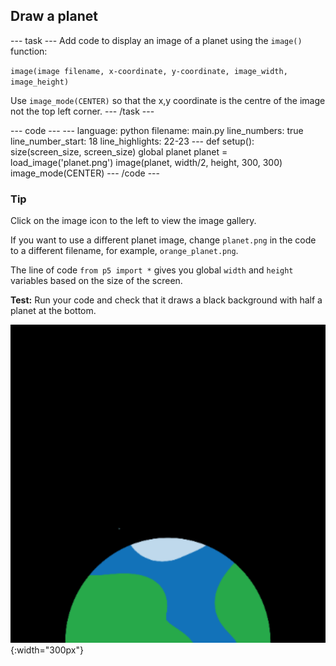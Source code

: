 <h2 class="c-project-heading--task">Draw a planet</h2>

--- task ---
Add code to display an image of a planet using the `image()` function:

`image(image filename, x-coordinate, y-coordinate, image_width, image_height)
`

Use `image_mode(CENTER)` so that the x,y coordinate is the centre of the image not the top left corner. 
--- /task --- 

<div class="c-project-code">
--- code ---
---
language: python
filename: main.py
line_numbers: true
line_number_start: 18 
line_highlights: 22-23
---
def setup():  
    size(screen_size, screen_size)    
    global planet
    planet = load_image('planet.png') 
    image(planet, width/2, height, 300, 300)
    image_mode(CENTER)
--- /code ---
</div>

<div class="c-project-callout c-project-callout--tip">

### Tip

Click on the image icon to the left to view the image gallery. 

If you want to use a different planet image, change `planet.png` in the code to a different filename, for example, `orange_planet.png`.

The line of code `from p5 import *` gives you global `width` and `height` variables based on the size of the screen. 

</div>

**Test:** Run your code and check that it draws a black background with half a planet at the bottom.

![A planet against a black background.](images/step_2.png){:width="300px"}









